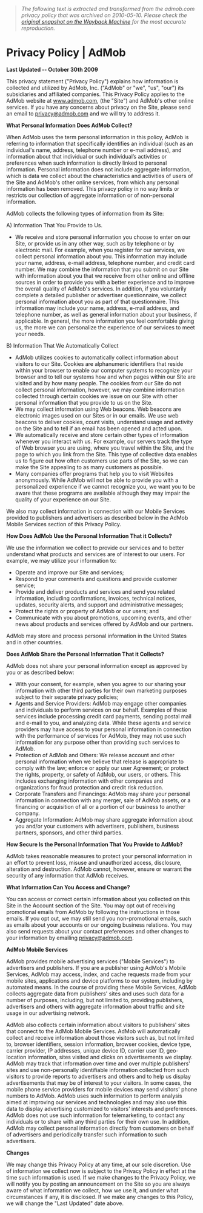 > *The following text is extracted and transformed from the admob.com privacy policy that was archived on 2010-05-10. Please check the [original snapshot on the Wayback Machine](https://web.archive.org/web/20100510010534id_/http%3A//www.admob.com/home/privacy) for the most accurate reproduction.*

# Privacy Policy | AdMob

**Last Updated -- October 30th 2009**

This privacy statement ("Privacy Policy") explains how information is collected and utilized by AdMob, Inc. ("AdMob" or "we", "us", "our") its subsidiaries and affiliated companies. This Privacy Policy applies to the AdMob website at www.admob.com, (the "Site") and AdMob's other online services. If you have any concerns about privacy on the Site, please send an email to privacy@admob.com and we will try to address it.

**What Personal Information Does AdMob Collect?**

When AdMob uses the term personal information in this policy, AdMob is referring to information that specifically identifies an individual (such as an individual's name, address, telephone number or e-mail address), and information about that individual or such individual’s activities or preferences when such information is directly linked to personal information. Personal information does not include aggregate information, which is data we collect about the characteristics and activities of users of the Site and AdMob's other online services, from which any personal information has been removed. This privacy policy in no way limits or restricts our collection of aggregate information or of non-personal information.

AdMob collects the following types of information from its Site:

A) Information That You Provide to Us.

  


  * We receive and store personal information you choose to enter on our Site, or provide us in any other way, such as by telephone or by electronic mail. For example, when you register for our services, we collect personal information about you. This information may include your name, address, e-mail address, telephone number, and credit card number. We may combine the information that you submit on our Site with information about you that we receive from other online and offline sources in order to provide you with a better experience and to improve the overall quality of AdMob's services. In addition, if you voluntarily complete a detailed publisher or advertiser questionnaire, we collect personal information about you as part of that questionnaire. This information may include your name, address, e-mail address, and telephone number, as well as general information about your business, if applicable. In general, the more information you feel comfortable giving us, the more we can personalize the experience of our services to meet your needs.



B) Information That We Automatically Collect

  


  * AdMob utilizes cookies to automatically collect information about visitors to our Site. Cookies are alphanumeric identifiers that reside within your browser to enable our computer systems to recognize your browser and to tell our systems how and when pages within our Site are visited and by how many people. The cookies from our Site do not collect personal information, however, we may combine information collected through certain cookies we issue on our Site with other personal information that you provide to us on the Site. 
  * We may collect information using Web beacons. Web beacons are electronic images used on our Sites or in our emails. We use web beacons to deliver cookies, count visits, understand usage and activity on the Site and to tell if an email has been opened and acted upon. 
  * We automatically receive and store certain other types of information whenever you interact with us. For example, our servers track the type of Web browser you are using, where you travel within the Site, and the page to which you link from the Site. This type of collective data enables us to figure out how often customers use parts of the Site, so we can make the Site appealing to as many customers as possible.
  * Many companies offer programs that help you to visit Websites anonymously. While AdMob will not be able to provide you with a personalized experience if we cannot recognize you, we want you to be aware that these programs are available although they may impair the quality of your experience on our Site.



We also may collect information in connection with our Mobile Services provided to publishers and advertisers as described below in the AdMob Mobile Services section of this Privacy Policy.

**How Does AdMob Use the Personal Information That it Collects?**

We use the information we collect to provide our services and to better understand what products and services are of interest to our users. For example, we may utilize your information to:

  


  * Operate and improve our Site and services;
  * Respond to your comments and questions and provide customer service;
  * Provide and deliver products and services and send you related information, including confirmations, invoices, technical notices, updates, security alerts, and support and administrative messages;
  * Protect the rights or property of AdMob or our users; and
  * Communicate with you about promotions, upcoming events, and other news about products and services offered by AdMob and our partners.



AdMob may store and process personal information in the United States and in other countries. 

**Does AdMob Share the Personal Information That it Collects?**

AdMob does not share your personal information except as approved by you or as described below:

  


  * With your consent, for example, when you agree to our sharing your information with other third parties for their own marketing purposes subject to their separate privacy policies;
  * Agents and Service Providers: AdMob may engage other companies and individuals to perform services on our behalf. Examples of these services include processing credit card payments, sending postal mail and e-mail to you, and analyzing data. While these agents and service providers may have access to your personal information in connection with the performance of services for AdMob, they may not use such information for any purpose other than providing such services to AdMob.
  * Protection of AdMob and Others: We release account and other personal information when we believe that release is appropriate to comply with the law; enforce or apply our user Agreement; or protect the rights, property, or safety of AdMob, our users, or others. This includes exchanging information with other companies and organizations for fraud protection and credit risk reduction.
  * Corporate Transfers and Financings: AdMob may share your personal information in connection with any merger, sale of AdMob assets, or a financing or acquisition of all or a portion of our business to another company. 
  * Aggregate Information: AdMob may share aggregate information about you and/or your customers with advertisers, publishers, business partners, sponsors, and other third parties.



**How Secure Is the Personal Information That You Provide to AdMob?**

AdMob takes reasonable measures to protect your personal information in an effort to prevent loss, misuse and unauthorized access, disclosure, alteration and destruction. AdMob cannot, however, ensure or warrant the security of any information that AdMob receives. 

**What Information Can You Access and Change?**

You can access or correct certain information about you collected on this Site in the Account section of the Site. You may opt out of receiving promotional emails from AdMob by following the instructions in those emails. If you opt out, we may still send you non-promotional emails, such as emails about your accounts or our ongoing business relations. You may also send requests about your contact preferences and other changes to your information by emailing privacy@admob.com. 

**AdMob Mobile Services**

AdMob provides mobile advertising services ("Mobile Services") to advertisers and publishers. If you are a publisher using AdMob's Mobile Services, AdMob may access, index, and cache requests made from your mobile sites, applications and device platforms to our system, including by automated means. In the course of providing these Mobile Services, AdMob collects aggregate data from publishers' sites and uses such data for a number of purposes, including, but not limited to, providing publishers, advertisers and others with aggregate information about traffic and site usage in our advertising network.

AdMob also collects certain information about visitors to publishers' sites that connect to the AdMob Mobile Services. AdMob will automatically collect and receive information about those visitors such as, but not limited to, browser identifiers, session information, browser cookies, device type, carrier provider, IP addresses, unique device ID, carrier user ID, geo-location information, sites visited and clicks on advertisements we display. AdMob may track that information over time and over multiple publishers' sites and use non-personally identifiable information collected from such visitors to provide reports to advertisers and others and to help us display advertisements that may be of interest to your visitors. In some cases, the mobile phone service providers for mobile devices may send visitors' phone numbers to AdMob. AdMob uses such information to perform analysis aimed at improving our services and technologies and may also use this data to display advertising customized to visitors' interests and preferences. AdMob does not use such information for telemarketing, to contact any individuals or to share with any third parties for their own use. In addition, AdMob may collect personal information directly from customers on behalf of advertisers and periodically transfer such information to such advertisers. 

**Changes**

We may change this Privacy Policy at any time, at our sole discretion. Use of information we collect now is subject to the Privacy Policy in effect at the time such information is used. If we make changes to the Privacy Policy, we will notify you by posting an announcement on the Site so you are always aware of what information we collect, how we use it, and under what circumstances if any, it is disclosed. If we make any changes to this Policy, we will change the "Last Updated" date above.

  

